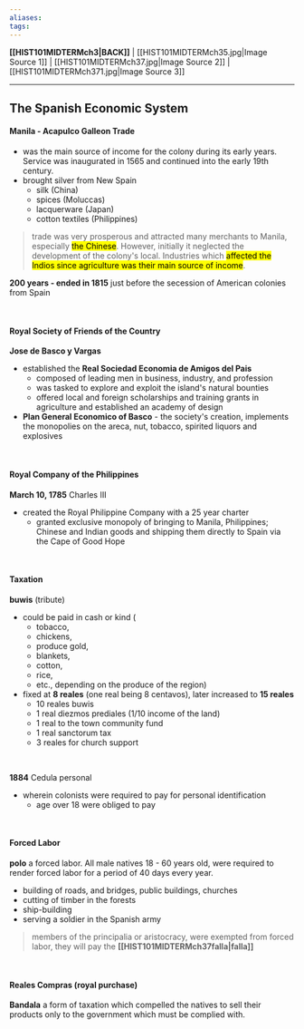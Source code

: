 ```yaml
---
aliases:
tags:
---
```

**[[HIST101MIDTERMch3|BACK]]** | [[HIST101MIDTERMch35.jpg|Image Source 1]] | [[HIST101MIDTERMch37.jpg|Image Source 2]] | [[HIST101MIDTERMch371.jpg|Image Source 3]]

---
## The Spanish Economic System
#### Manila - Acapulco Galleon Trade
- was the main source of income for the colony during its early years. Service was inaugurated in 1565 and continued into the early 19th century.
- brought silver from New Spain
	- silk (China)
	- spices (Moluccas)
	- lacquerware (Japan)
	- cotton textiles (Philippines)

> trade was very prosperous and attracted many merchants to Manila, especially <mark class="hltr-lightgreen">the Chinese</mark>. However, initially it neglected the development of the colony's local. Industries which <mark class="hltr-lightred">affected the Indios since agriculture was their main source of income</mark>.

**200 years - ended in 1815**
just before the secession of American colonies from Spain

<br>

#### Royal Society of Friends of the Country
**Jose de Basco y Vargas**
- established the **Real Sociedad Economia de Amigos del Pais**
	- composed of leading men in business, industry, and profession
	- was tasked to explore and exploit the island's natural bounties
	- offered local and foreign scholarships and training grants in agriculture and established an academy of design
- **Plan General Economico of Basco** - the society's creation, implements the monopolies on the areca, nut, tobacco, spirited liquors and explosives

<br>

#### Royal Company of the Philippines
**March 10, 1785** Charles III
- created the Royal Philippine Company with a 25 year charter
	- granted exclusive monopoly of bringing to Manila, Philippines; Chinese and Indian goods and shipping them directly to Spain via the Cape of Good Hope

<br>

#### Taxation
**buwis** (tribute)
- could be paid in cash or kind (
	- tobacco, 
	- chickens, 
	- produce gold, 
	- blankets, 
	- cotton, 
	- rice, 
	- etc., depending on the produce of the region)
- fixed at **8 reales** (one real being 8 centavos), later increased to **15 reales**
	- 10 reales buwis
	- 1 real diezmos prediales (1/10 income of the land)
	- 1 real to the town community fund
	- 1 real sanctorum tax
	- 3 reales for church support

<br>

**1884** Cedula personal
- wherein colonists were required to pay for personal identification
	- age over 18 were obliged to pay

<br>

#### Forced Labor
**polo**
a forced labor. All male natives 18 - 60 years old, were required to render forced labor for a period of 40 days every year.
- building of roads, and bridges, public buildings, churches
- cutting of timber in the forests
- ship-building
- serving a soldier in the Spanish army

> members of the principalia or aristocracy, were exempted from forced labor, they will pay the **[[HIST101MIDTERMch37falla|falla]]**

<br>

#### Reales Compras (royal purchase)
**Bandala**
a form of taxation which compelled the natives to sell their products only to the government which must be complied with.